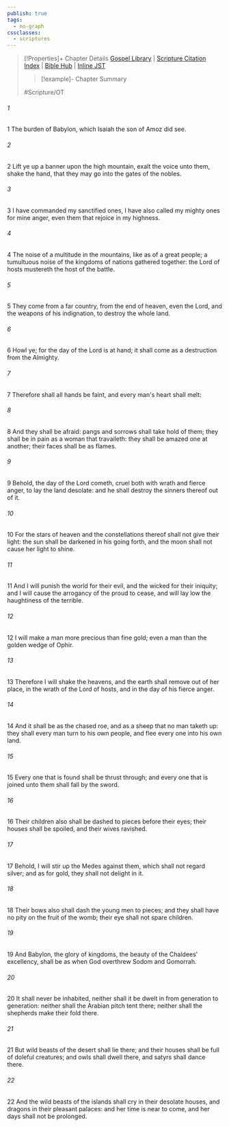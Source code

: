 ```yaml
---
publish: true
tags:
  - no-graph
cssclasses:
  - scriptures
---
```

>[!Properties]+ Chapter Details
>[Gospel Library](https://churchofjesuschrist.org/study/scriptures/ot/isa/13?lang=eng)    |    [Scripture Citation Index](https://scriptures.byu.edu/#07b0d::c07b0d)    |    [Bible Hub](https://biblehub.com/isaiah/13.htm)    |    [Inline JST](https://scripturetoolbox.com/html/ic/Isaiah/13.html)
>>[!example]- Chapter Summary
>> 
> 
>
>#Scripture/OT
###### 1
1 The burden of Babylon, which Isaiah the son of Amoz did see.
###### 2
2 Lift ye up a banner upon the high mountain, exalt the voice unto them, shake the hand, that they may go into the gates of the nobles.
###### 3
3 I have commanded my sanctified ones, I have also called my mighty ones for mine anger, even them that rejoice in my highness.
###### 4
4 The noise of a multitude in the mountains, like as of a great people; a tumultuous noise of the kingdoms of nations gathered together: the Lord of hosts mustereth the host of the battle.
###### 5
5 They come from a far country, from the end of heaven, even the Lord, and the weapons of his indignation, to destroy the whole land.
###### 6
6 Howl ye; for the day of the Lord is at hand; it shall come as a destruction from the Almighty.
###### 7
7 Therefore shall all hands be faint, and every man's heart shall melt:
###### 8
8 And they shall be afraid: pangs and sorrows shall take hold of them; they shall be in pain as a woman that travaileth: they shall be amazed one at another; their faces shall be as flames.
###### 9
9 Behold, the day of the Lord cometh, cruel both with wrath and fierce anger, to lay the land desolate: and he shall destroy the sinners thereof out of it.
###### 10
10 For the stars of heaven and the constellations thereof shall not give their light: the sun shall be darkened in his going forth, and the moon shall not cause her light to shine.
###### 11
11 And I will punish the world for their evil, and the wicked for their iniquity; and I will cause the arrogancy of the proud to cease, and will lay low the haughtiness of the terrible.
###### 12
12 I will make a man more precious than fine gold; even a man than the golden wedge of Ophir.
###### 13
13 Therefore I will shake the heavens, and the earth shall remove out of her place, in the wrath of the Lord of hosts, and in the day of his fierce anger.
###### 14
14 And it shall be as the chased roe, and as a sheep that no man taketh up: they shall every man turn to his own people, and flee every one into his own land.
###### 15
15 Every one that is found shall be thrust through; and every one that is joined unto them shall fall by the sword.
###### 16
16 Their children also shall be dashed to pieces before their eyes; their houses shall be spoiled, and their wives ravished.
###### 17
17 Behold, I will stir up the Medes against them, which shall not regard silver; and as for gold, they shall not delight in it.
###### 18
18 Their bows also shall dash the young men to pieces; and they shall have no pity on the fruit of the womb; their eye shall not spare children.
###### 19
19 And Babylon, the glory of kingdoms, the beauty of the Chaldees' excellency, shall be as when God overthrew Sodom and Gomorrah.
###### 20
20 It shall never be inhabited, neither shall it be dwelt in from generation to generation: neither shall the Arabian pitch tent there; neither shall the shepherds make their fold there.
###### 21
21 But wild beasts of the desert shall lie there; and their houses shall be full of doleful creatures; and owls shall dwell there, and satyrs shall dance there.
###### 22
22 And the wild beasts of the islands shall cry in their desolate houses, and dragons in their pleasant palaces: and her time is near to come, and her days shall not be prolonged.
